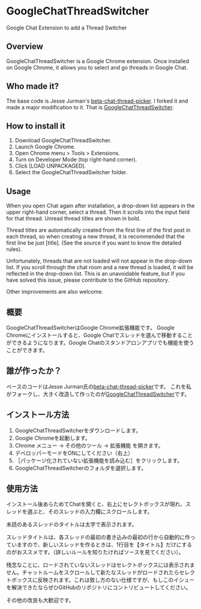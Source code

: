 # GoogleChatThreadSwitcher
Google Chat Extension to add a Thread Switcher

## Overview
GoogleChatThreadSwitcher is a Google Chrome extension.
Once installed on Google Chrome, it allows you to select and go threads in Google Chat.

## Who made it?
The base code is Jesse Jurman's [beta-chat-thread-picker](https://github.com/JRJurman/beta-chat-thread-picker).
I forked it and made a major modification to it.
That is [GoogleChatThreadSwitcher](https://github.com/itagagaki/GoogleChatThreadSwitcher).

## How to install it
1. Download GoogleChatThreadSwitcher.
2. Launch Google Chrome.
3. Open Chrome menu > Tools > Extensions.
4. Turn on Developer Mode (top right-hand corner).
5. Click [LOAD UNPACKAGED].
6. Select the GoogleChatThreadSwitcher folder.

## Usage
When you open Chat again after installation, a drop-down list appears in the upper right-hand corner, select a thread. Then it scrolls into the input field for that thread.
Unread thread titles are shown in bold.

Thread titles are automatically created from the first line of the first post in each thread, so when creating a new thread, it is recommended that the first line be just [title]. (See the source if you want to know the detailed rules).

Unfortunately, threads that are not loaded will not appear in the drop-down list. If you scroll through the chat room and a new thread is loaded, it will be reflected in the drop-down list. This is an unavoidable feature, but if you have solved this issue, please contribute to the GitHub repository.

Other improvements are also welcome.

## 概要
GoogleChatThreadSwitcherはGoogle Chrome拡張機能です。
Google Chromeにインストールすると、Google Chatでスレッドを選んで移動することができるようになります。Google Chatのスタンドアロンアプリでも機能を使うことができます。

## 誰が作ったか？
ベースのコードはJesse Jurman氏の[beta-chat-thread-picker](https://github.com/JRJurman/beta-chat-thread-picker)です。
これを私がフォークし、大きく改造して作ったのが[GoogleChatThreadSwitcher](https://github.com/itagagaki/GoogleChatThreadSwitcher)です。

## インストール方法
1. GoogleChatThreadSwitcherをダウンロードします。
2. Google Chromeを起動します。
3. Chrome メニュー → その他のツール → 拡張機能 を開きます。
4. デベロッパーモードをONにしてください（右上）
5. ［パッケージ化されていない拡張機能を読み込む］をクリックします。
6. GoogleChatThreadSwitcherのフォルダを選択します。

## 使用方法
インストール後あらためてChatを開くと、右上にセレクトボックスが現れ、スレッドを選ぶと、そのスレッドの入力欄にスクロールします。

未読のあるスレッドのタイトルは太字で表示されます。

スレッドタイトルは、各スレッドの最初の書き込みの最初の行から自動的に作っていますので、新しいスレッドを作るときは、1行目を【タイトル】だけにするのがおススメです。（詳しいルールを知りたければソースを見てください）。

残念なことに、ロードされていないスレッドはセレクトボックスには表示されません。チャットルームをスクロールして新たなスレッドがロードされたらセレクトボックスに反映されます。これは致し方のない仕様ですが、もしこのイシューを解決できたならぜひGitHubのリポジトリにコントリビュートしてください。

その他の改良も大歓迎です。
